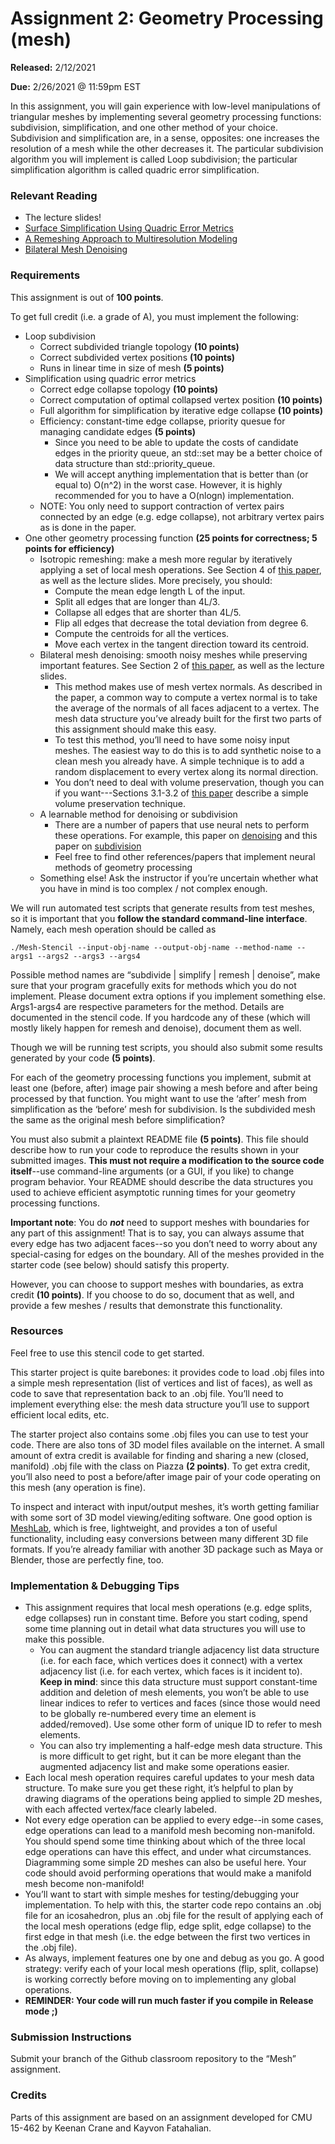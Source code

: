 # Assignment 2: Geometry Processing (mesh)

**Released:** 2/12/2021

**Due:** 2/26/2021 @ 11:59pm EST

In this assignment, you will gain experience with low-level manipulations of triangular meshes by implementing several geometry processing functions: subdivision, simplification, and one other method of your choice. Subdivision and simplification are, in a sense, opposites: one increases the resolution of a mesh while the other decreases it. The particular subdivision algorithm you will implement is called Loop subdivision; the particular simplification algorithm is called quadric error simplification.

### Relevant Reading

- The lecture slides!
- [Surface Simplification Using Quadric Error Metrics](http://www.cs.cmu.edu/~./garland/quadrics/quadrics.html)
- [A Remeshing Approach to Multiresolution Modeling](http://citeseerx.ist.psu.edu/viewdoc/download?doi=10.1.1.86.7407&rep=rep1&type=pdf)
- [Bilateral Mesh Denoising](http://citeseerx.ist.psu.edu/viewdoc/download?doi=10.1.1.14.1033&rep=rep1&type=pdf)

### Requirements

This assignment is out of **100 points**.

To get full credit (i.e. a grade of A), you must implement the following:

- Loop subdivision
  - Correct subdivided triangle topology **(10 points)**
  - Correct subdivided vertex positions **(10 points)**
  - Runs in linear time in size of mesh **(5 points)**
- Simplification using quadric error metrics
  - Correct edge collapse topology **(10 points)**
  - Correct computation of optimal collapsed vertex position **(10 points)**
  - Full algorithm for simplification by iterative edge collapse **(10 points)**
  - Efficiency: constant-time edge collapse, priority quesue for managing candidate edges **(5 points)**
    - Since you need to be able to update the costs of candidate edges in the priority queue, an std::set may be a better choice of data structure than std::priority_queue.
    - We will accept anything implementation that is better than (or equal to) O(n^2) in the worst case. However, it is highly recommended for you to have a O(nlogn) implementation.
  - NOTE: You only need to support contraction of vertex pairs connected by an edge (e.g. edge collapse), not arbitrary vertex pairs as is done in the paper.
- One other geometry processing function **(25 points for correctness; 5 points for efficiency)**
  - Isotropic remeshing: make a mesh more regular by iteratively applying a set of local mesh operations. See Section 4 of [this paper](http://citeseerx.ist.psu.edu/viewdoc/download?doi=10.1.1.86.7407&rep=rep1&type=pdf), as well as the lecture slides. More precisely, you should:
    - Compute the mean edge length L of the input.
    - Split all edges that are longer than 4L/3.
    - Collapse all edges that are shorter than 4L/5.
    - Flip all edges that decrease the total deviation from degree 6.
    - Compute the centroids for all the vertices.
    - Move each vertex in the tangent direction toward its centroid.
  - Bilateral mesh denoising: smooth noisy meshes while preserving important features. See Section 2 of [this paper](http://citeseerx.ist.psu.edu/viewdoc/download?doi=10.1.1.14.1033&rep=rep1&type=pdf), as well as the lecture slides.
    - This method makes use of mesh vertex normals. As described in the paper, a common way to compute a vertex normal is to take the average of the normals of all faces adjacent to a vertex. The mesh data structure you’ve already built for the first two parts of this assignment should make this easy.
    - To test this method, you’ll need to have some noisy input meshes. The easiest way to do this is to add synthetic noise to a clean mesh you already have. A simple technique is to add a random displacement to every vertex along its normal direction.
    - You don’t need to deal with volume preservation, though you can if you want---Sections 3.1-3.2 of [this paper](http://multires.caltech.edu/pubs/ImplicitFairing.pdf) describe a simple volume preservation technique.
  - A learnable method for denoising or subdivision
    - There are a number of papers that use neural nets to perform these operations. For example, this paper on [denoising](https://arxiv.org/pdf/1903.04015.pdf) and this paper on [subdivision](https://arxiv.org/pdf/2005.01819.pdf)
    - Feel free to find other references/papers that implement neural methods of geometry processing
  - Something else! Ask the instructor if you’re uncertain whether what you have in mind is too complex / not complex enough.

We will run automated test scripts that generate results from test meshes, so it is important that you **follow the standard command-line interface**. Namely, each mesh operation should be called as

`./Mesh-Stencil --input-obj-name --output-obj-name --method-name --args1 --args2 --args3 --args4`

Possible method names are “subdivide | simplify | remesh | denoise”, make sure that your program gracefully exits for methods which you do not implement. Please document extra options if you implement something else. Args1-args4 are respective parameters for the method. Details are documented in the stencil code. If you hardcode any of these (which will mostly likely happen for remesh and denoise), document them as well.

Though we will be running test scripts, you should also submit some results generated by your code **(5 points)**.

For each of the geometry processing functions you implement, submit at least one (before, after) image pair showing a mesh before and after being processed by that function.
You might want to use the ‘after’ mesh from simplification as the ‘before’ mesh for subdivision. Is the subdivided mesh the same as the original mesh before simplification?

You must also submit a plaintext README file **(5 points)**.
This file should describe how to run your code to reproduce the results shown in your submitted images. **This must not require a modification to the source code itself**--use command-line arguments (or a GUI, if you like) to change program behavior.
Your README should describe the data structures you used to achieve efficient asymptotic running times for your geometry processing functions.

**Important note**: You do **_not_** need to support meshes with boundaries for any part of this assignment! That is to say, you can always assume that every edge has two adjacent faces--so you don’t need to worry about any special-casing for edges on the boundary. All of the meshes provided in the starter code (see below) should satisfy this property.

However, you can choose to support meshes with boundaries, as extra credit **(10 points)**.
If you choose to do so, document that as well, and provide a few meshes / results that demonstrate this functionality.

### Resources

Feel free to use this stencil code to get started.

This starter project is quite barebones: it provides code to load .obj files into a simple mesh representation (list of vertices and list of faces), as well as code to save that representation back to an .obj file. You’ll need to implement everything else: the mesh data structure you’ll use to support efficient local edits, etc.

The starter project also contains some .obj files you can use to test your code. There are also tons of 3D model files available on the internet. A small amount of extra credit is available for finding and sharing a new (closed, manifold) .obj file with the class on Piazza **(2 points)**. To get extra credit, you’ll also need to post a before/after image pair of your code operating on this mesh (any operation is fine).

To inspect and interact with input/output meshes, it’s worth getting familiar with some sort of 3D model viewing/editing software. One good option is [MeshLab](https://www.meshlab.net/), which is free, lightweight, and provides a ton of useful functionality, including easy conversions between many different 3D file formats. If you’re already familiar with another 3D package such as Maya or Blender, those are perfectly fine, too.

### Implementation & Debugging Tips

- This assignment requires that local mesh operations (e.g. edge splits, edge collapses) run in constant time. Before you start coding, spend some time planning out in detail what data structures you will use to make this possible.
  - You can augment the standard triangle adjacency list data structure (i.e. for each face, which vertices does it connect) with a vertex adjacency list (i.e. for each vertex, which faces is it incident to). **Keep in mind**: since this data structure must support constant-time addition and deletion of mesh elements, you won’t be able to use linear indices to refer to vertices and faces (since those would need to be globally re-numbered every time an element is added/removed). Use some other form of unique ID to refer to mesh elements.
  - You can also try implementing a half-edge mesh data structure. This is more difficult to get right, but it can be more elegant than the augmented adjacency list and make some operations easier.
- Each local mesh operation requires careful updates to your mesh data structure. To make sure you get these right, it’s helpful to plan by drawing diagrams of the operations being applied to simple 2D meshes, with each affected vertex/face clearly labeled.
- Not every edge operation can be applied to every edge--in some cases, edge operations can lead to a manifold mesh becoming non-manifold. You should spend some time thinking about which of the three local edge operations can have this effect, and under what circumstances. Diagramming some simple 2D meshes can also be useful here. Your code should avoid performing operations that would make a manifold mesh become non-manifold!
- You’ll want to start with simple meshes for testing/debugging your implementation. To help with this, the starter code repo contains an .obj file for an icosahedron, plus an .obj file for the result of applying each of the local mesh operations (edge flip, edge split, edge collapse) to the first edge in that mesh (i.e. the edge between the first two vertices in the .obj file).
- As always, implement features one by one and debug as you go. A good strategy: verify each of your local mesh operations (flip, split, collapse) is working correctly before moving on to implementing any global operations.
- **REMINDER: Your code will run much faster if you compile in Release mode ;)**

### Submission Instructions

Submit your branch of the Github classroom repository to the “Mesh” assignment.

### Credits

Parts of this assignment are based on an assignment developed for CMU 15-462 by Keenan Crane and Kayvon Fatahalian.
